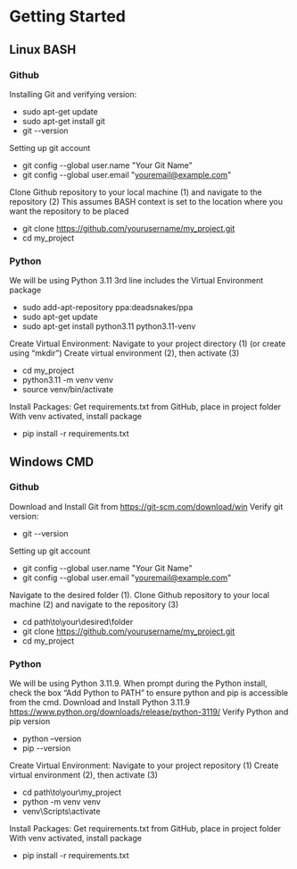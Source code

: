 # Getting Started

## Linux BASH
### Github
Installing Git and verifying version:
- sudo apt-get update
- sudo apt-get install git
- git --version

Setting up git account
- git config --global user.name "Your Git Name"
- git config --global user.email "youremail@example.com"

Clone Github repository to your local machine (1) and navigate to the repository (2)
This assumes BASH context is set to the location where you want the repository to be placed
- git clone https://github.com/yourusername/my_project.git
- cd my_project

### Python
We will be using Python 3.11
3rd line includes the Virtual Environment package
- sudo add-apt-repository ppa:deadsnakes/ppa
- sudo apt-get update
- sudo apt-get install python3.11 python3.11-venv

Create Virtual Environment:
Navigate to your project directory (1) (or create using “mkdir”)
Create virtual environment (2), then activate (3)
- cd my_project
- python3.11 -m venv venv
- source venv/bin/activate

Install Packages:
Get requirements.txt from GitHub, place in project folder
With venv activated, install package
- pip install -r requirements.txt

## Windows CMD
### Github
Download and Install Git from https://git-scm.com/download/win
Verify git version:
- git --version

Setting up git account
- git config --global user.name "Your Git Name"
- git config --global user.email "youremail@example.com"

Navigate to the desired folder (1).
Clone Github repository to your local machine (2) and navigate to the repository (3)
- cd path\to\your\desired\folder
- git clone https://github.com/yourusername/my_project.git
- cd my_project

### Python
We will be using Python 3.11.9. When prompt during the Python install, check the box “Add Python to PATH” to ensure python and pip is accessible from the cmd.
Download and Install Python 3.11.9 https://www.python.org/downloads/release/python-3119/ 
Verify Python and pip version
- python –version
- pip --version

Create Virtual Environment:
Navigate to your project repository (1)
Create virtual environment (2), then activate (3)
- cd path\to\your\my_project
- python -m venv venv
- venv\Scripts\activate

Install Packages:
Get requirements.txt from GitHub, place in project folder
With venv activated, install package
- pip install -r requirements.txt
